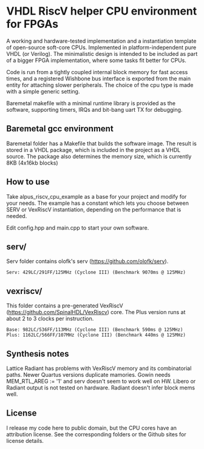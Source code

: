 # VHDL RiscV helper CPU environment for FPGAs

A working and hardware-tested implementation and a instantiation template of open-source soft-core CPUs.
Implemented in platform-independent pure VHDL (or Verilog). The minimalistic design is intended to be included as
part of a bigger FPGA implementation, where some tasks fit better for CPUs.

Code is run from a tightly coupled internal block memory for fast access times, and a registered Wishbone bus interface
is exported from the main entity for attaching slower peripherals. The choice of the cpu type is made with a simple generic setting.

Baremetal makefile with a minimal runtime library is provided as the software, supporting timers, IRQs and bit-bang uart TX
for debugging.

## Baremetal gcc environment

Baremetal folder has a Makefile that builds the software image. The result is stored in a VHDL package, which is included
in the project as a VHDL source. The package also determines the memory size, which is currently 8KB (4x16kb blocks)

## How to use

Take alpus_riscv_cpu_example as a base for your project and modify for your needs. The example has a constant which lets you
choose between SERV or VexRiscV instantiation, depending on the performance that is needed.

Edit config.hpp and main.cpp to start your own software.

## serv/

Serv folder contains olofk's serv (<https://github.com/olofk/serv>).

    Serv: 429LC/291FF/125MHz (Cyclone III) (Benchmark 9070ms @ 125MHz)

## vexriscv/

This folder contains a pre-generated VexRiscV (<https://github.com/SpinalHDL/VexRiscv>) core. The Plus version runs at about
2 to 3 clocks per instruction.
 
    Base: 982LC/536FF/113MHz (Cyclone III) (Benchmark 590ms @ 125MHz)
    Plus: 1162LC/566FF/107MHz (Cyclone III) (Benchmark 440ms @ 125MHz)

## Synthesis notes

Lattice Radiant has problems with VexRiscV memory and its combinatorial paths. Newer Quartus versions
duplicate mamories. Gowin needs MEM_RTL_AREG := '1' and serv doesn't seem to work well on HW. Libero or Radiant output is not
tested on hardware. Radiant doesn't infer block mems well.

## License

I release my code here to public domain, but the CPU cores have an attribution license. See the 
corresponding folders or the Github sites for license details.


